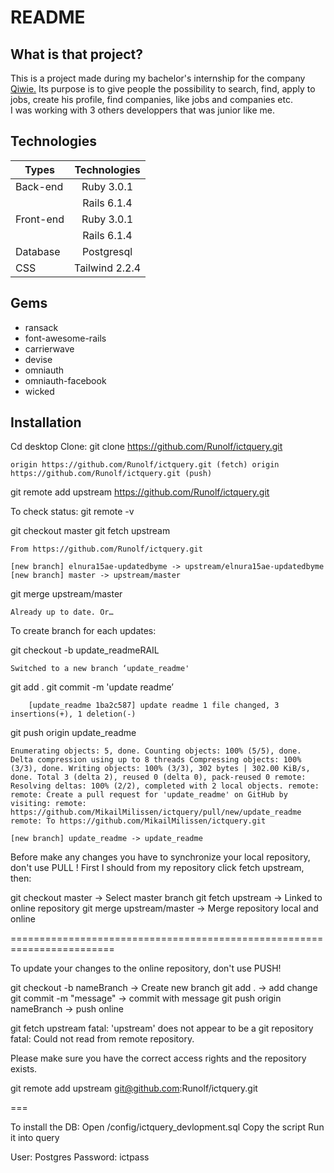 # README

## What is that project?

This is a project made during my bachelor's internship for the company [Qiwie.](https://fr.qiwie.com)
Its purpose is to give people the possibility to search, find, apply to jobs,
create his profile, find companies, like jobs and companies etc.  
I was working with 3 others developpers that was junior like me.

## Technologies

| Types         | Technologies  |
| ------------- |:-------------:|
| Back-end      | Ruby 3.0.1    |
|               | Rails 6.1.4   |
| Front-end     | Ruby 3.0.1    |
|               | Rails 6.1.4   |
| Database      | Postgresql    |
| CSS           | Tailwind 2.2.4|

## Gems

* ransack
* font-awesome-rails
* carrierwave
* devise
* omniauth
* omniauth-facebook
* wicked

## Installation

Cd desktop Clone:
git clone https://github.com/Runolf/ictquery.git

    origin https://github.com/Runolf/ictquery.git (fetch) origin https://github.com/Runolf/ictquery.git (push)

git remote add upstream https://github.com/Runolf/ictquery.git

To check status:
git remote -v

git checkout master git fetch upstream

    From https://github.com/Runolf/ictquery.git

    [new branch] elnura15ae-updatedbyme -> upstream/elnura15ae-updatedbyme
    [new branch] master -> upstream/master

git merge upstream/master

    Already up to date. Or…

To create branch for each updates:

git checkout -b update_readmeRAIL

    Switched to a new branch ‘update_readme'

git add . git commit -m 'update readme’

        [update_readme 1ba2c587] update readme 1 file changed, 3 insertions(+), 1 deletion(-)

git push origin update_readme

    Enumerating objects: 5, done. Counting objects: 100% (5/5), done. Delta compression using up to 8 threads Compressing objects: 100% (3/3), done. Writing objects: 100% (3/3), 302 bytes | 302.00 KiB/s, done. Total 3 (delta 2), reused 0 (delta 0), pack-reused 0 remote: Resolving deltas: 100% (2/2), completed with 2 local objects. remote: remote: Create a pull request for 'update_readme' on GitHub by visiting: remote: https://github.com/MikailMilissen/ictquery/pull/new/update_readme remote: To https://github.com/MikailMilissen/ictquery.git

    [new branch] update_readme -> update_readme

Before make any changes you have to synchronize your local repository, don't use PULL ! First I should from my repository click fetch upstream, then:

git checkout master -> Select master branch git fetch upstream -> Linked to online repository git merge upstream/master -> Merge repository local and online

========================================================================

To update your changes to the online repository, don't use PUSH!

git checkout -b nameBranch -> Create new branch git add . -> add change git commit -m "message" -> commit with message git push origin nameBranch -> push online

git fetch upstream fatal: 'upstream' does not appear to be a git repository fatal: Could not read from remote repository.

Please make sure you have the correct access rights and the repository exists.

git remote add upstream git@github.com:Runolf/ictquery.git

===

To install the DB: Open /config/ictquery_devlopment.sql Copy the script Run it into query

User: Postgres Password: ictpass